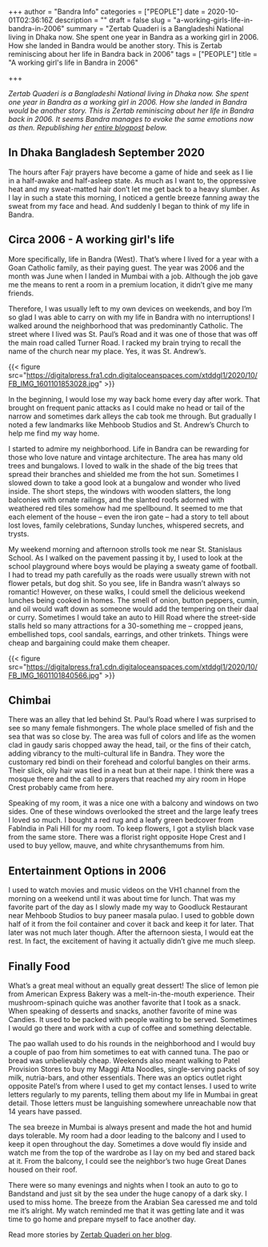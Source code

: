 +++
author = "Bandra Info"
categories = ["PEOPLE"]
date = 2020-10-01T02:36:16Z
description = ""
draft = false
slug = "a-working-girls-life-in-bandra-in-2006"
summary = "Zertab Quaderi is a Bangladeshi National living in Dhaka now. She spent one year in Bandra as a working girl in 2006. How she landed in Bandra would be another story. This is Zertab reminiscing about her life in Bandra back in 2006"
tags = ["PEOPLE"]
title = "A working girl's life in Bandra in 2006"

+++


_Zertab Quaderi is a Bangladeshi National living in Dhaka now. She spent one year in Bandra as a working girl in 2006. How she landed in Bandra would be another story. This is Zertab reminiscing about her life in Bandra back in 2006. It seems Bandra manages to evoke the same emotions now as then. Republishing her [entire blogpost](https://www.zertab.com/life-in-bandra-mumbai/) below._

## In Dhaka Bangladesh September 2020

The hours after Fajr prayers have become a game of hide and seek as I lie in a half-awake and half-asleep state. As much as I want to, the oppressive heat and my sweat-matted hair don’t let me get back to a heavy slumber. As I lay in such a state this morning, I noticed a gentle breeze fanning away the sweat from my face and head. And suddenly I began to think of my life in Bandra.

## Circa 2006 - A working girl's life

More specifically, life in Bandra (West). That’s where I lived for a year with a Goan Catholic family, as their paying guest. The year was 2006 and the month was June when I landed in Mumbai with a job. Although the job gave me the means to rent a room in a premium location, it didn’t give me many friends.

Therefore, I was usually left to my own devices on weekends, and boy I’m so glad I was able to carry on with my life in Bandra with no interruptions! I walked around the neighborhood that was predominantly Catholic. The street where I lived was St. Paul’s Road and it was one of those that was off the main road called Turner Road. I racked my brain trying to recall the name of the church near my place. Yes, it was St. Andrew’s.

{{< figure src="https://digitalpress.fra1.cdn.digitaloceanspaces.com/xtddgl1/2020/10/FB_IMG_1601101853028.jpg" >}}

In the beginning, I would lose my way back home every day after work. That brought on frequent panic attacks as I could make no head or tail of the narrow and sometimes dark alleys the cab took me through. But gradually I noted a few landmarks like Mehboob Studios and St. Andrew’s Church to help me find my way home.

I started to admire my neighborhood. Life in Bandra can be rewarding for those who love nature and vintage architecture. The area has many old trees and bungalows. I loved to walk in the shade of the big trees that spread their branches and shielded me from the hot sun. Sometimes I slowed down to take a good look at a bungalow and wonder who lived inside. The short steps, the windows with wooden slatters, the long balconies with ornate railings, and the slanted roofs adorned with weathered red tiles somehow had me spellbound. It seemed to me that each element of the house – even the iron gate – had a story to tell about lost loves, family celebrations, Sunday lunches, whispered secrets, and trysts.

My weekend morning and afternoon strolls took me near St. Stanislaus School. As I walked on the pavement passing it by, I used to look at the school playground where boys would be playing a sweaty game of football. I had to tread my path carefully as the roads were usually strewn with not flower petals, but dog shit. So you see, life in Bandra wasn’t always so romantic! However, on these walks, I could smell the delicious weekend lunches being cooked in homes. The smell of onion, button peppers, cumin, and oil would waft down as someone would add the tempering on their daal or curry. Sometimes I would take an auto to Hill Road where the street-side stalls held so many attractions for a 30-something me – cropped jeans, embellished tops, cool sandals, earrings, and other trinkets. Things were cheap and bargaining could make them cheaper.

{{< figure src="https://digitalpress.fra1.cdn.digitaloceanspaces.com/xtddgl1/2020/10/FB_IMG_1601101840566.jpg" >}}

## Chimbai

There was an alley that led behind St. Paul’s Road where I was surprised to see so many female fishmongers. The whole place smelled of fish and the sea that was so close by. The area was full of colors and life as the women clad in gaudy saris chopped away the head, tail, or the fins of their catch, adding vibrancy to the multi-cultural life in Bandra. They wore the customary red bindi on their forehead and colorful bangles on their arms. Their slick, oily hair was tied in a neat bun at their nape. I think there was a mosque there and the call to prayers that reached my airy room in Hope Crest probably came from here.

Speaking of my room, it was a nice one with a balcony and windows on two sides. One of these windows overlooked the street and the large leafy trees I loved so much. I bought a red rug and a leafy green bedcover from FabIndia in Pali Hill for my room. To keep flowers, I got a stylish black vase from the same store. There was a florist right opposite Hope Crest and I used to buy yellow, mauve, and white chrysanthemums from him.

## Entertainment Options in 2006

I used to watch movies and music videos on the VH1 channel from the morning on a weekend until it was about time for lunch. That was my favorite part of the day as I slowly made my way to Goodluck Restaurant near Mehboob Studios to buy paneer masala pulao. I used to gobble down half of it from the foil container and cover it back and keep it for later. That later was not much later though. After the afternoon siesta, I would eat the rest. In fact, the excitement of having it actually didn’t give me much sleep.

## Finally Food

What’s a great meal without an equally great dessert! The slice of lemon pie from American Express Bakery was a melt-in-the-mouth experience. Their mushroom-spinach quiche was another favorite that I took as a snack. When speaking of desserts and snacks, another favorite of mine was Candies. It used to be packed with people waiting to be served. Sometimes I would go there and work with a cup of coffee and something delectable.

The pao wallah used to do his rounds in the neighborhood and I would buy a couple of pao from him sometimes to eat with canned tuna. The pao or bread was unbelievably cheap. Weekends also meant walking to Patel Provision Stores to buy my Maggi Atta Noodles, single-serving packs of soy milk, nutria-bars, and other essentials. There was an optics outlet right opposite Patel’s from where I used to get my contact lenses. I used to write letters regularly to my parents, telling them about my life in Mumbai in great detail. Those letters must be languishing somewhere unreachable now that 14 years have passed.

The sea breeze in Mumbai is always present and made the hot and humid days tolerable. My room had a door leading to the balcony and I used to keep it open throughout the day. Sometimes a dove would fly inside and watch me from the top of the wardrobe as I lay on my bed and stared back at it. From the balcony, I could see the neighbor’s two huge Great Danes housed on their roof.

There were so many evenings and nights when I took an auto to go to Bandstand and just sit by the sea under the huge canopy of a dark sky. I used to miss home. The breeze from the Arabian Sea caressed me and told me it’s alright. My watch reminded me that it was getting late and it was time to go home and prepare myself to face another day.

Read more stories by [Zertab Quaderi on her blog](https://www.zertab.com).

